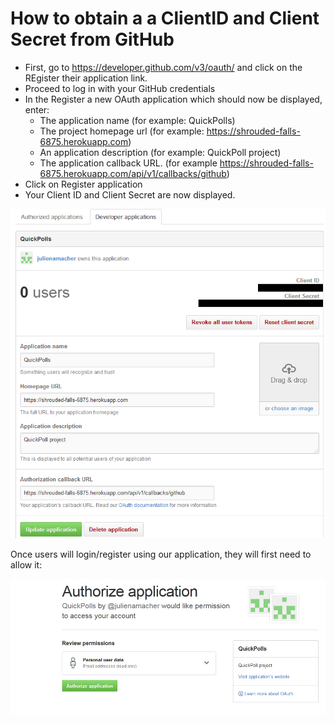 # How to obtain a a ClientID and Client Secret from GitHub

* First, go to https://developer.github.com/v3/oauth/ and click on the REgister their application link.
* Proceed to log in with your GitHub credentials
* In the Register a new OAuth application  which should now be displayed, enter:
  * The application name (for example: QuickPolls)
  * The project homepage url (for example: https://shrouded-falls-6875.herokuapp.com)
  * An application description (for example: QuickPoll project)
  * The application callback URL. (for example https://shrouded-falls-6875.herokuapp.com/api/v1/callbacks/github)
* Click on Register application
* Your Client ID and Client Secret are now displayed.

![GitHub Application Registration](./1.png)

Once users will login/register using our application, they will first need to allow it:

![GitHub Allow Application](./2.png)